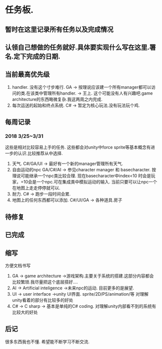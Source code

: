 # 任务板.

## 暂时在这里记录所有任务以及完成情况
## 认领自己想做的任务就好.具体要实现什么写在这里.署名.定下完成的日期.

## 当前最高优先级
1. handler. 没有这个寸步难行.  GA  ->    按理说应该建一个所有manager都可以访问的类.在该类中管理所有handler.     -> 王上.    这个可能没有人有兴趣吧.game architecture的东西略微复杂.我这两周之内完成.
2. 每次运送的起始和终点系统.   C#   ->    暂定为核心玩法.没有玩法玩个鸡.

## 每周记录
### 2018 3/25~3/31
这些是相对比较容易上手的任务.
这些都会对unity中force sprite等基本概念有进一步的认识.比较推荐从中选择.
1. 天气.   C#/GA/UI   ->   最好有一个新的manager管理所有天气.  
2. 自由运动的npc  GA/C#/AI   ->    参见character manager 和 basecharacter. 按理说可能继承一个npc类比较合理. 现在basecharacter中index<10 时会是玩家，=10会是一个npc.可在集成类中模拟运动的输入. 当前只要可以让npc一个在地图上走走停停就可以.
3. 耐力.  C#  ->    跑步一段时间会累.
4. 地图上的任何东西都可以添加.  C#/UI/GA   ->    各种道具.房子





## 待修复


## 已完成


## 缩写
方便文档书写
1. GA -> game architecture    ->游戏架构.主要关于系统的搭建.这部分内容都会比较繁琐.我尽量把这个底层搭好....
2. AI -> Artificial inteligence      ->未来npc的运动. 目前更多的是展望.
3. UI -> user interface     ->unity UI界面. sprite/2D/PS/animation/等 对理解unity看着的部分有比较多的好处
4. C# -> C sharp     -> 基本是单纯的C# coding. 对理解unity内部看不到的系统有比较大的好处

## 后记
很多东西我也不懂.
希望能不断学习不断交流.
